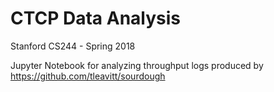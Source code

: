 # CTCP Data Analysis

Stanford CS244 - Spring 2018

Jupyter Notebook for analyzing throughput logs produced by 
https://github.com/tleavitt/sourdough